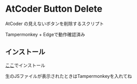 # AtCoder Button Delete
AtCoder の見えないボタンを削除するスクリプト

Tampermonkey + Edgeで動作確認済み

## インストール

[ここ](https://github.com/e6nlaq/atcoder-button-delete/raw/main/AtCoder%20Button%20Delete.user.js)でインストール

生のJSファイルが表示されたときはTampermonkeyを入れてね
